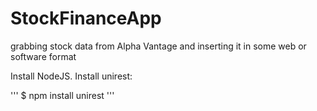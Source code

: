 # StockFinanceApp
grabbing stock data from Alpha Vantage and inserting it in some web or software format

Install NodeJS.
Install unirest:

''' $ npm install unirest '''
